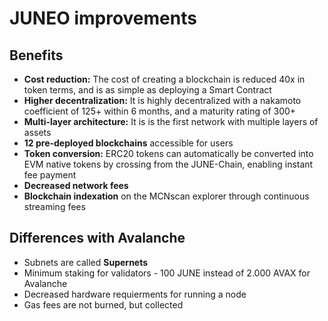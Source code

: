 # JUNEO improvements

## Benefits

* **Cost reduction:** The cost of creating a blockchain is reduced 40x in token terms, and is as simple as deploying a Smart Contract
* **Higher decentralization:** It is highly decentralized with a nakamoto coefficient of 125+ within 6 months, and a maturity rating of 300+
* **Multi-layer architecture:** It is is the first network with multiple layers of assets
* **12 pre-deployed blockchains** accessible for users
* **Token conversion:** ERC20 tokens can automatically be converted into EVM native tokens by crossing from the JUNE-Chain, enabling instant fee payment
* **Decreased network fees**
* **Blockchain indexation** on the MCNscan explorer through continuous streaming fees

## Differences with Avalanche

* Subnets are called **Supernets**
* Minimum staking for validators - 100 JUNE  instead of 2.000 AVAX for Avalanche
* Decreased hardware requierments for running a node
* Gas fees are not burned, but collected

